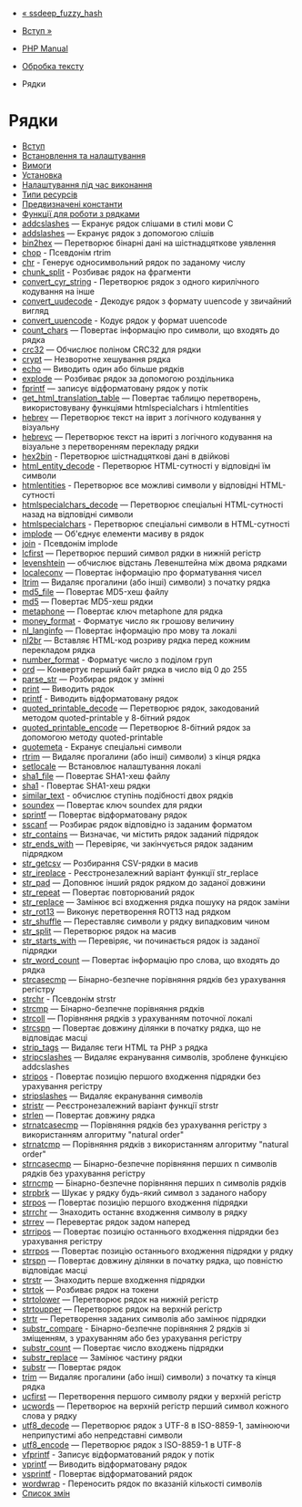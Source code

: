 - [« ssdeep_fuzzy_hash](function.ssdeep-fuzzy-hash.md)
- [Вступ »](intro.strings.md)

- [PHP Manual](index.md)
- [Обробка тексту](refs.basic.text.md)
- Рядки

# Рядки

- [Вступ](intro.strings.md)
- [Встановлення та налаштування](strings.setup.md)
- [Вимоги](strings.requirements.md)
- [Установка](strings.installation.md)
- [Налаштування під час виконання](strings.configuration.md)
- [Типи ресурсів](strings.resources.md)
- [Предвизначені константи](string.constants.md)
- [Функції для роботи з рядками](ref.strings.md)
- [addcslashes](function.addcslashes.md) — Екранує рядок
слішами в стилі мови C
- [addslashes](function.addslashes.md) — Екранує рядок з
допомогою слішів
- [bin2hex](function.bin2hex.md) — Перетворює бінарні дані на
шістнадцяткове уявлення
- [chop](function.chop.md) - Псевдонім rtrim
- [chr](function.chr.md) - Генерує односимвольний рядок по
заданому числу
- [chunk_split](function.chunk-split.md) - Розбиває рядок на
фрагменти
- [convert_cyr_string](function.convert-cyr-string.md) -
Перетворює рядок з одного кирилічного кодування на інше
- [convert_uudecode](function.convert-uudecode.md) - Декодує
рядок з формату uuencode у звичайний вигляд
- [convert_uuencode](function.convert-uuencode.md) - Кодує
рядок у формат uuencode
- [count_chars](function.count-chars.md) — Повертає інформацію
про символи, що входять до рядка
- [crc32](function.crc32.md) — Обчислює поліном CRC32 для
рядки
- [crypt](function.crypt.md) — Незворотне хешування рядка
- [echo](function.echo.md) — Виводить один або більше рядків
- [explode](function.explode.md) — Розбиває рядок за допомогою
роздільника
- [fprintf](function.fprintf.md) — записує відформатовану
рядок у потік
- [get_html_translation_table](function.get-html-translation-table.md)
— Повертає таблицю перетворень, використовувану функціями
htmlspecialchars і htmlentities
- [hebrev](function.hebrev.md) — Перетворює текст на іврит з
логічного кодування у візуальну
- [hebrevc](function.hebrevc.md) — Перетворює текст на івриті
з логічного кодування на візуальне з перетворенням перекладу
рядки
- [hex2bin](function.hex2bin.md) - Перетворює шістнадцяткові
дані в двійкові
- [html_entity_decode](function.md-entity-decode.md) -
Перетворює HTML-сутності у відповідні їм символи
- [htmlentities](function.mdentities.md) - Перетворює все
можливі символи у відповідні HTML-сутності
- [htmlspecialchars_decode](function.mdspecialchars-decode.md)
— Перетворює спеціальні HTML-сутності назад на
відповідні символи
- [htmlspecialchars](function.mdspecialchars.md) - Перетворює
спеціальні символи в HTML-сутності
- [implode](function.implode.md) — Об'єднує елементи масиву в
рядок
- [join](function.join.md) - Псевдонім implode
- [lcfirst](function.lcfirst.md) — Перетворює перший символ
рядки в нижній регістр
- [levenshtein](function.levenshtein.md) — обчислює відстань
Левенштейна між двома рядками
- [localeconv](function.localeconv.md) — Повертає інформацію про
форматування чисел
- [ltrim](function.ltrim.md) — Видаляє прогалини (або інші)
символи) з початку рядка
- [md5_file](function.md5-file.md) — Повертає MD5-хеш файлу
- [md5](function.md5.md) — Повертає MD5-хеш рядки
- [metaphone](function.metaphone.md) — Повертає ключ metaphone
для рядка
- [money_format](function.money-format.md) - Форматує число
як грошову величину
- [nl_langinfo](function.nl-langinfo.md) — Повертає інформацію
про мову та локалі
- [nl2br](function.nl2br.md) — Вставляє HTML-код розриву рядка
перед кожним перекладом рядка
- [number_format](function.number-format.md) - Форматує число
з поділом груп
- [ord](function.ord.md) — Конвертує перший байт рядка в
число від 0 до 255
- [parse_str](function.parse-str.md) — Розбирає рядок у
змінні
- [print](function.print.md) — Виводить рядок
- [printf](function.printf.md) - Виводить відформатовану
рядок
- [quoted_printable_decode](function.quoted-printable-decode.md)
— Перетворює рядок, закодований методом quoted-printable у
8-бітний рядок
- [quoted_printable_encode](function.quoted-printable-encode.md)
— Перетворює 8-бітний рядок за допомогою методу quoted-printable
- [quotemeta](function.quotemeta.md) - Екранує спеціальні
символи
- [rtrim](function.rtrim.md) — Видаляє прогалини (або інші)
символи) з кінця рядка
- [setlocale](function.setlocale.md) — Встановлює налаштування
локалі
- [sha1_file](function.sha1-file.md) — Повертає SHA1-хеш файлу
- [sha1](function.sha1.md) - Повертає SHA1-хеш рядки
- [similar_text](function.similar-text.md) - обчислює ступінь
подібності двох рядків
- [soundex](function.soundex.md) — Повертає ключ soundex для
рядки
- [sprintf](function.sprintf.md) — Повертає відформатовану
рядок
- [sscanf](function.sscanf.md) — Розбирає рядок відповідно
із заданим форматом
- [str_contains](function.str-contains.md) — Визначає,
чи містить рядок заданий підрядок
- [str_ends_with](function.str-ends-with.md) — Перевіряє,
чи закінчується рядок заданим підрядком
- [str_getcsv](function.str-getcsv.md) — Розбирання
CSV-рядки в масив
- [str_ireplace](function.str-ireplace.md) - Реєстронезалежний
варіант функції str_replace
- [str_pad](function.str-pad.md) — Доповнює інший рядок
рядком до заданої довжини
- [str_repeat](function.str-repeat.md) — Повертає
повторюваний рядок
- [str_replace](function.str-replace.md) — Замінює всі
входження рядка пошуку на рядок заміни
- [str_rot13](function.str-rot13.md) — Виконує перетворення
ROT13 над рядком
- [str_shuffle](function.str-shuffle.md) — Переставляє символи
у рядку випадковим чином
- [str_split](function.str-split.md) — Перетворює рядок на
масив
- [str_starts_with](function.str-starts-with.md) — Перевіряє,
чи починається рядок із заданої підрядки
- [str_word_count](function.str-word-count.md) — Повертає
інформацію про слова, що входять до рядка
- [strcasecmp](function.strcasecmp.md) — Бінарно-безпечне
порівняння рядків без урахування регістру
- [strchr](function.strchr.md) - Псевдонім strstr
- [strcmp](function.strcmp.md) — Бінарно-безпечне порівняння
рядків
- [strcoll](function.strcoll.md) — Порівняння рядків з урахуванням
поточної локалі
- [strcspn](function.strcspn.md) — Повертає довжину ділянки в
початку рядка, що не відповідає масці
- [strip_tags](function.strip-tags.md) — Видаляє теги HTML та PHP
з рядка
- [stripcslashes](function.stripcslashes.md) — Видаляє
екранування символів, зроблене функцією addcslashes
- [stripos](function.stripos.md) - Повертає позицію першого
входження підрядки без урахування регістру
- [stripslashes](function.stripslashes.md) — Видаляє
екранування символів
- [stristr](function.stristr.md) — Реєстронезалежний варіант
функції strstr
- [strlen](function.strlen.md) — Повертає довжину рядка
- [strnatcasecmp](function.strnatcasecmp.md) — Порівняння рядків
без урахування регістру з використанням алгоритму "natural order"
- [strnatcmp](function.strnatcmp.md) — Порівняння рядків з
використанням алгоритму "natural order"
- [strncasecmp](function.strncasecmp.md) — Бінарно-безпечне
порівняння перших n символів рядків без урахування регістру
- [strncmp](function.strncmp.md) — Бінарно-безпечне порівняння
перших n символів рядків
- [strpbrk](function.strpbrk.md) — Шукає у рядку будь-який символ з
заданого набору
- [strpos](function.strpos.md) — Повертає позицію першого
входження підрядки
- [strrchr](function.strrchr.md) — Знаходить останнє входження
символу в рядку
- [strrev](function.strrev.md) — Перевертає рядок задом
наперед
- [strripos](function.strripos.md) — Повертає позицію
останнього входження підрядки без урахування регістру
- [strrpos](function.strrpos.md) — Повертає позицію останнього
входження підрядки у рядку
- [strspn](function.strspn.md) — Повертає довжину ділянки в
початку рядка, що повністю відповідає масці
- [strstr](function.strstr.md) — Знаходить перше входження
підрядки
- [strtok](function.strtok.md) — Розбиває рядок на токени
- [strtolower](function.strtolower.md) — Перетворює рядок на
нижній регістр
- [strtoupper](function.strtoupper.md) — Перетворює рядок на
верхній регістр
- [strtr](function.strtr.md) — Перетворення заданих символів або
замінює підрядки
- [substr_compare](function.substr-compare.md) -
Бінарно-безпечне порівняння 2 рядків зі зміщенням, з урахуванням або
без урахування регістру
- [substr_count](function.substr-count.md) — Повертає число
входжень підрядки
- [substr_replace](function.substr-replace.md) — Замінює частину
рядки
- [substr](function.substr.md) — Повертає рядок
- [trim](function.trim.md) — Видаляє прогалини (або інші)
символи) з початку та кінця рядка
- [ucfirst](function.ucfirst.md) — Перетворення першого символу
рядки у верхній регістр
- [ucwords](function.ucwords.md) — Перетворює на верхній регістр
перший символ кожного слова у рядку
- [utf8_decode](function.utf8-decode.md) — Перетворює рядок з
UTF-8 в ISO-8859-1, замінюючи неприпустимі або непредставні
символи
- [utf8_encode](function.utf8-encode.md) — Перетворює рядок з
ISO-8859-1 в UTF-8
- [vfprintf](function.vfprintf.md) - Записує
відформатований рядок у потік
- [vprintf](function.vprintf.md) — Виводить відформатовану
рядок
- [vsprintf](function.vsprintf.md) - Повертає
відформатований рядок
- [wordwrap](function.wordwrap.md) - Переносить рядок по
вказаній кількості символів
- [Список змін](changelog.strings.md)
